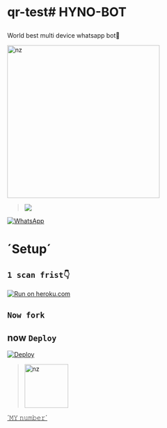 # qr-test# HYNO-BOT <p align="center">

World best multi device whatsapp bot🖤

<img src="https://i.ibb.co/fNQdj2h/Qeen-Ashiya.jpg" alt="nz" width="350"/>

</p>

> <a href="https://youtube.com/channel/UChP2lplECA2eZGCYLy_QeRA"><img src="https://img.shields.io/badge/Tutorial-Video-ff0000?style=for-the-badge&logo=youtube&logoColor=ff000000&link=https://www.youtube.com/c/BOTINDO" /><br>

<a href="https://chat.whatsapp.com/LWOdea4zvErAHkLNuAQkoP"><img alt="WhatsApp" src="https://img.shields.io/badge/-Whatsapp%20Group-lightgrey?style=for-the-badge&logo=whatsapp&logoColor=white"/></a>

# ´Setup´

## `1 scan frist👇`
[![Run on heroku.com](https://h-e-r-m-i-t.herokuapp.com/md-qr-code)](https://h-e-r-m-i-t.herokuapp.com/md-qr-code)

## `Now fork`

## now `Deploy`
[![Deploy](https://heroku.com/deploy?template=https://github.com/paht-test-91/qr-tets)](https://heroku.com/deploy?template=https://github.com/paht-test-91/qr-test)


> <a href="https://github.com/BlackPanther-svg/Queen-Ashiya/discussions"><img src="https://user-images.githubusercontent.com/105980099/177285430-7c7c67f1-30b2-43d1-a30c-667682c4e320.png" alt="nz" width="100"/> 

[´𝙼𝚈 𝚗𝚞𝚖𝚋𝚎𝚛´](http://wa.me/989389383634)

